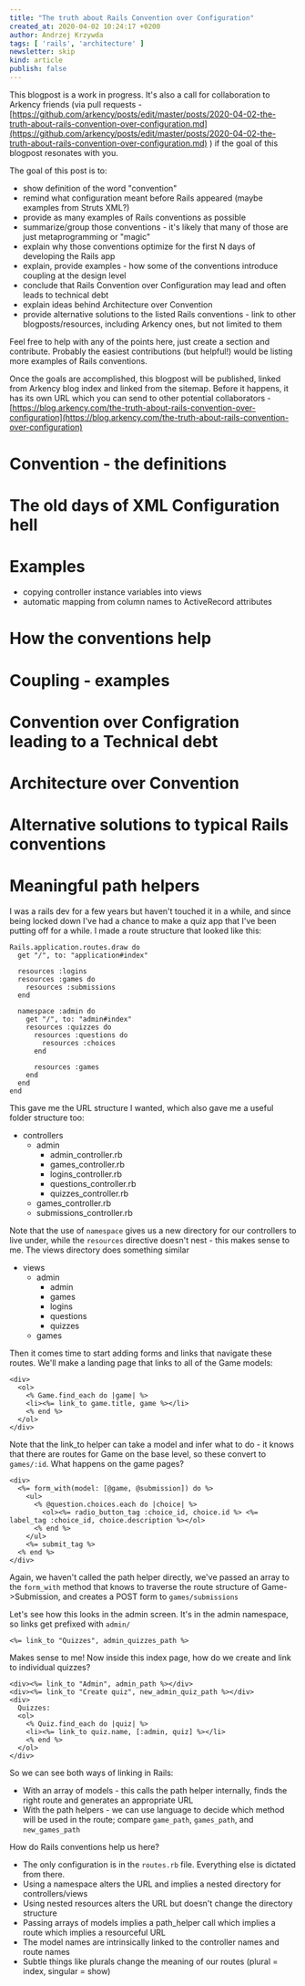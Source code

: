 ```yaml
---
title: "The truth about Rails Convention over Configuration"
created_at: 2020-04-02 10:24:17 +0200
author: Andrzej Krzywda
tags: [ 'rails', 'architecture' ]
newsletter: skip
kind: article
publish: false
---
```


This blogpost is a work in progress. It's also a call for collaboration to Arkency friends (via pull requests - [https://github.com/arkency/posts/edit/master/posts/2020-04-02-the-truth-about-rails-convention-over-configuration.md](https://github.com/arkency/posts/edit/master/posts/2020-04-02-the-truth-about-rails-convention-over-configuration.md) ) if the goal of this blogpost resonates with you.

The goal of this post is to:

* show definition of the word "convention"
* remind what configuration meant before Rails appeared (maybe examples from Struts XML?)
* provide as many examples of Rails conventions as possible
* summarize/group those conventions - it's likely that many of those are just metaprogramming or "magic"
* explain why those conventions optimize for the first N days of developing the Rails app
* explain, provide examples - how some of the conventions introduce coupling at the design level
* conclude that Rails Convention over Configuration may lead and often leads to technical debt
* explain ideas behind Architecture over Convention
* provide alternative solutions to the listed Rails conventions - link to other blogposts/resources, including Arkency ones, but not limited to them

Feel free to help with any of the points here, just create a section and contribute. Probably the easiest contributions (but helpful!) would be listing more examples of Rails conventions.

Once the goals are accomplished, this blogpost will be published, linked from Arkency blog index and linked from the sitemap. Before it happens, it has its own URL which you can send to other potential collaborators - [https://blog.arkency.com/the-truth-about-rails-convention-over-configuration](https://blog.arkency.com/the-truth-about-rails-convention-over-configuration)
 
<!-- more -->

# Convention - the definitions

# The old days of XML Configuration hell

# Examples

* copying controller instance variables into views 
* automatic mapping from column names to ActiveRecord attributes

# How the conventions help

# Coupling - examples

# Convention over Configration leading to a Technical debt

# Architecture over Convention

# Alternative solutions to typical Rails conventions

# Meaningful path helpers

I was a rails dev for a few years but haven't touched it in a while, and since being locked down I've had a chance to make a quiz app that I've been putting off for a while. I made a route structure that looked like this:

```
Rails.application.routes.draw do
  get "/", to: "application#index"

  resources :logins
  resources :games do
    resources :submissions
  end

  namespace :admin do
    get "/", to: "admin#index"
    resources :quizzes do
      resources :questions do
        resources :choices
      end

      resources :games
    end
  end
end
```

This gave me the URL structure I wanted, which also gave me a useful folder structure too:

- controllers
  - admin
    - admin_controller.rb
    - games_controller.rb
    - logins_controller.rb
    - questions_controller.rb
    - quizzes_controller.rb
  - games_controller.rb
  - submissions_controller.rb

Note that the use of `namespace` gives us a new directory for our controllers to live under, while the `resources` directive doesn't nest - this makes sense to me. The views directory does something similar

- views
  - admin
    - admin
    - games
    - logins
    - questions
    - quizzes
  - games

Then it comes time to start adding forms and links that navigate these routes. We'll make a landing page that links to all of the Game models:

```
<div>
  <ol>
    <% Game.find_each do |game| %>
    <li><%= link_to game.title, game %></li>
    <% end %>
  </ol>
</div>
```

Note that the link_to helper can take a model and infer what to do - it knows that there are routes for Game on the base level, so these convert to `games/:id`. What happens on the game pages?

```
<div>
  <%= form_with(model: [@game, @submission]) do %>
    <ul>
      <% @question.choices.each do |choice| %>
        <ol><%= radio_button_tag :choice_id, choice.id %> <%= label_tag :choice_id, choice.description %></ol>
      <% end %>
    </ul>
    <%= submit_tag %>
  <% end %>
</div>
```

Again, we haven't called the path helper directly, we've passed an array to the `form_with` method that knows to traverse the route structure of Game->Submission, and creates a POST form to `games/submissions`

Let's see how this looks in the admin screen. It's in the admin namespace, so links get prefixed with `admin/`

```
<%= link_to "Quizzes", admin_quizzes_path %>
```

Makes sense to me! Now inside this index page, how do we create and link to individual quizzes?

```
<div><%= link_to "Admin", admin_path %></div>
<div><%= link_to "Create quiz", new_admin_quiz_path %></div>
<div>
  Quizzes:
  <ol>
    <% Quiz.find_each do |quiz| %>
    <li><%= link_to quiz.name, [:admin, quiz] %></li>
    <% end %>
  </ol>
</div>
```

So we can see both ways of linking in Rails:

- With an array of models - this calls the path helper internally, finds the right route and generates an appropriate URL
- With the path helpers - we can use language to decide which method will be used in the route; compare `game_path`, `games_path`, and `new_games_path`

How do Rails conventions help us here?

- The only configuration is in the `routes.rb` file. Everything else is dictated from there.
- Using a namespace alters the URL and implies a nested directory for controllers/views
- Using nested resources alters the URL but doesn't change the directory structure
- Passing arrays of models implies a path_helper call which implies a route which implies a resourceful URL
- The model names are intrinsically linked to the controller names and route names
- Subtle things like plurals change the meaning of our routes (plural = index, singular = show)

